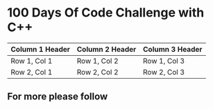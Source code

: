 <h1> 100 Days Of Code Challenge with C++ </h1>
<table>
  <thead>
    <tr>
      <th>Column 1 Header</th>
      <th>Column 2 Header</th>
      <th>Column 3 Header</th>
    </tr>
  </thead>
  <tbody>
    <tr>
      <td>Row 1, Col 1</td>
      <td>Row 1, Col 2</td>
      <td>Row 1, Col 3</td>
    </tr>
    <tr>
      <td>Row 2, Col 1</td>
      <td>Row 2, Col 2</td>
      <td>Row 2, Col 3</td>
    </tr>
    <!-- Add more rows as needed -->
  </tbody>
</table>

  <h2> For more please follow</h2>
